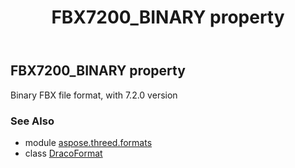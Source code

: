 ﻿---
title: FBX7200_BINARY property
second_title: Aspose.3D for Python via .NET API References
description: 
type: docs
weight: 190
url: /python-net/aspose.threed.formats/dracoformat/fbx7200_binary/
is_root: false
---

## FBX7200_BINARY property


Binary FBX file format, with 7.2.0 version

### See Also
* module [aspose.threed.formats](../../)
* class [DracoFormat](/3d/python-net/aspose.threed.formats/dracoformat)
